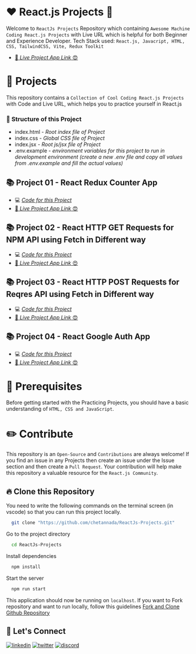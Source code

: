 # ❤️ React.js Projects 🚀

Welcome to `ReactJs Projects` Repository which containing `Awesome Machine Coding React.js Projects` with Live URL which is helpful for both Beginner and Experience Developer. Tech Stack used: `React.js, Javacript, HTML, CSS, TailwindCSS, Vite, Redux Toolkit`

- [🚀 _Live Project App Link_ 😍](https://reactjs-projects-app.netlify.app/)

# 🌻 Projects

This repository contains a `Collection of Cool Coding React.js Projects` with Code and Live URL, which helps you to practice yourself in React.js

### 🌱 Structure of this Project

- index.html - _Root index file of Project_
- index.css - _Global CSS file of Project_
- index.jsx - _Root js/jsx file of Project_
- .env.example - _environment variables for this project to run in development environment (create a new .env file and copy all values from .env.example and fill the actual values)_

## 📚 Project 01 - React Redux Counter App

- 💻 [_Code for this Project_](./src/Projects/Redux-Counter-App/)
- [🚀 _Live Project App Link_ 😍](https://reactjs-projects-app.netlify.app/redux-counter-app)

## 📚 Project 02 - React HTTP GET Requests for NPM API using Fetch in Different way

- 💻 [_Code for this Project_](./src/Projects/React-Fetch-Get/)
- [🚀 _Live Project App Link_ 😍](https://reactjs-projects-app.netlify.app/react-fetch-get)

## 📚 Project 03 - React HTTP POST Requests for Reqres API using Fetch in Different way

- 💻 [_Code for this Project_](./src/Projects/React-Fetch-Post/)
- [🚀 _Live Project App Link_ 😍](https://reactjs-projects-app.netlify.app/react-fetch-post)

## 📚 Project 04 - React Google Auth App

- 💻 [_Code for this Project_](./src/Projects/React-Google-Auth/)
- [🚀 _Live Project App Link_ 😍](https://reactjs-projects-app.netlify.app/react-google-auth)

# 🎻 Prerequisites

Before getting started with the Practicing Projects, you should have a basic understanding of `HTML, CSS and JavaScript`.

# ✏️ Contribute

This repository is an `Open-Source` and `Contributions` are always welcome! If you find an issue in any Projects then create an issue under the Issue section and then create a `Pull Request`. Your contribution will help make this repository a valuable resource for the `React.js Community`.

## 🔥 Clone this Repository

You need to write the following commands on the terminal screen (in vscode) so that you can run this project locally.

```bash
  git clone "https://github.com/chetannada/ReactJs-Projects.git"
```

Go to the project directory

```bash
  cd ReactJs-Projects
```

Install dependencies

```bash
  npm install
```

Start the server

```bash
  npm run start
```

This application should now be running on `localhost`. If you want to Fork repository and want to run locally, follow this guidelines [Fork and Clone Github Repository](https://docs.github.com/en/get-started/quickstart/fork-a-repo)

## 🔗 Let's Connect

[![linkedin](https://img.shields.io/badge/LinkedIn-0077B5?style=for-the-badge&logo=linkedin&logoColor=white)](https://www.linkedin.com/in/chetannada/)
[![twitter](https://img.shields.io/badge/Twitter-1DA1F2?style=for-the-badge&logo=twitter&logoColor=white)](https://twitter.com/chetannada)
[![discord](https://img.shields.io/badge/Discord-5865F2?style=for-the-badge&logo=discord&logoColor=white)](https://discordapp.com/users/916005177838956555)
